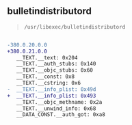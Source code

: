 ## bulletindistributord

> `/usr/libexec/bulletindistributord`

```diff

-380.0.20.0.0
+380.0.21.0.0
   __TEXT.__text: 0x204
   __TEXT.__auth_stubs: 0x140
   __TEXT.__objc_stubs: 0x60
   __TEXT.__const: 0x8
   __TEXT.__cstring: 0x6
-  __TEXT.__info_plist: 0x49d
+  __TEXT.__info_plist: 0x493
   __TEXT.__objc_methname: 0x2a
   __TEXT.__unwind_info: 0x68
   __DATA_CONST.__auth_got: 0xa8

```
